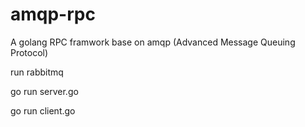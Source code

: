 # amqp-rpc
A golang RPC framwork base on amqp (Advanced Message Queuing Protocol)

run rabbitmq

go run server.go

go run client.go